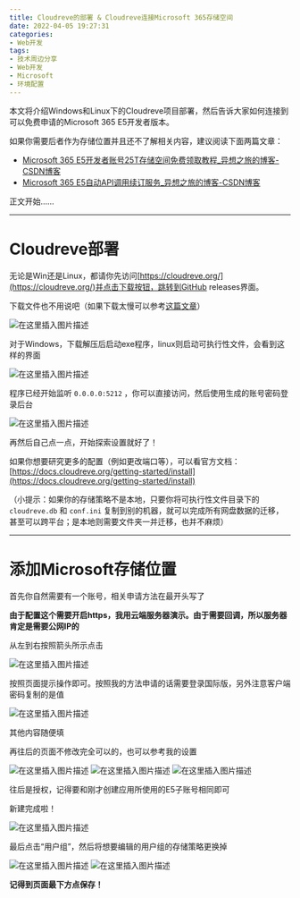 ```yaml
---
title: Cloudreve的部署 & Cloudreve连接Microsoft 365存储空间
date: 2022-04-05 19:27:31
categories:
- Web开发
tags:
- 技术周边分享
- Web开发
- Microsoft
- 环境配置
---
```


本文将介绍Windows和Linux下的Cloudreve项目部署，然后告诉大家如何连接到可以免费申请的Microsoft 365 E5开发者版本。

如果你需要后者作为存储位置并且还不了解相关内容，建议阅读下面两篇文章：

- [Microsoft 365 E5开发者账号25T存储空间免费领取教程_异想之旅的博客-CSDN博客](https://blog.csdn.net/weixin_44495599/article/details/121130579)
- [Microsoft 365 E5自动API调用续订服务_异想之旅的博客-CSDN博客](https://blog.csdn.net/weixin_44495599/article/details/121131741)

正文开始……

---

# Cloudreve部署

无论是Win还是Linux，都请你先访问[https://cloudreve.org/](https://cloudreve.org/)并点击下载按钮，跳转到GitHub releases界面。

下载文件也不用说吧（如果下载太慢可以参考[这篇文章](https://blog.csdn.net/weixin_44495599/article/details/120806392)）

![在这里插入图片描述](https://cdn.yixiangzhilv.com/images/a71af2957b5d0d14b4d336caa8adcefd.png)

对于Windows，下载解压后启动exe程序，linux则启动可执行性文件，会看到这样的界面

![在这里插入图片描述](https://cdn.yixiangzhilv.com/images/f2ae280ea6514e24c75ef2b7b33c5244.png)

程序已经开始监听 `0.0.0.0:5212` ，你可以直接访问，然后使用生成的账号密码登录后台

![在这里插入图片描述](https://cdn.yixiangzhilv.com/images/4faffb2532e140477f3b9e38f7ac7cc8.png)

再然后自己点一点，开始探索设置就好了！

如果你想要研究更多的配置（例如更改端口等），可以看官方文档：[https://docs.cloudreve.org/getting-started/install](https://docs.cloudreve.org/getting-started/install)

（小提示：如果你的存储策略不是本地，只要你将可执行性文件目录下的 `cloudreve.db` 和 `conf.ini` 复制到别的机器，就可以完成所有网盘数据的迁移，甚至可以跨平台；是本地则需要文件夹一并迁移，也并不麻烦）

---

# 添加Microsoft存储位置

首先你自然需要有一个账号，相关申请方法在最开头写了

**由于配置这个需要开启https，我用云端服务器演示。由于需要回调，所以服务器肯定是需要公网IP的**

从左到右按照箭头所示点击

![在这里插入图片描述](https://cdn.yixiangzhilv.com/images/e177fa2678021c06d417488290fef89e.png)

按照页面提示操作即可。按照我的方法申请的话需要登录国际版，另外注意客户端密码复制的是值

![在这里插入图片描述](https://cdn.yixiangzhilv.com/images/1f79626df11e5a0f4e3a315458d667a5.png)

其他内容随便填

再往后的页面不修改完全可以的，也可以参考我的设置

![在这里插入图片描述](https://cdn.yixiangzhilv.com/images/e49acd7854de61031e8aef4a375d18ee.png)
![在这里插入图片描述](https://cdn.yixiangzhilv.com/images/605e6e2d2200ec70493bf87b51e20c83.png)
![在这里插入图片描述](https://cdn.yixiangzhilv.com/images/5db0c7505c30aae42fc9ef341782e431.png)

往后是授权，记得要和刚才创建应用所使用的E5子账号相同即可

新建完成啦！

![在这里插入图片描述](https://cdn.yixiangzhilv.com/images/9f3d4c14865b023eb1273e78c116d52d.png)

最后点击“用户组”，然后将想要编辑的用户组的存储策略更换掉

![在这里插入图片描述](https://cdn.yixiangzhilv.com/images/9a7e2cf456e352d302ad7d13327d11f2.png)
![在这里插入图片描述](https://cdn.yixiangzhilv.com/images/41e234980548ed89c93e99f7ed806ed4.png)

**记得到页面最下方点保存！**

